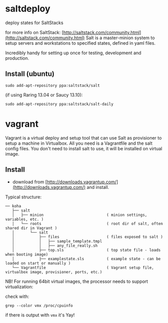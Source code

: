 saltdeploy
==========

deploy states for SaltStacks

for more info on SaltStack: [http://saltstack.com/community.html](http://saltstack.com/community.html)
Salt is a master-minion system to setup servers and workstations to specified states, defined in yaml files.

Incredibly handy for setting up once for testing, development and production.

## Install (ubuntu)

    sudo add-apt-repository ppa:saltstack/salt

(if using Raring 13.04 or Saucy 13.10):

    sudo add-apt-repository ppa:saltstack/salt-daily

vagrant
=======

Vagrant is a virtual deploy and setup tool that can use Salt as provisioner to setup a machine in Virtualbox.
All you need is a Vagrantfile and the salt config files. You don't need to install salt to use, it will be installed on virtual image.

## Install

* download from [http://downloads.vagrantup.com/](http://downloads.vagrantup.com/) and install.

Typical structure:

```
── koha
   ├── salt
   │   ├── minion                            ( minion settings, variables, etc. )
   │   └── roots                             ( root dir of salt, often shared dir in Vagrant )
   │       └── salt                
   │           ├── files                     ( files exposed to salt )
   │           │   ├── sample_template.tmpl
   │           │   ├── any_file_really.sh
   │           ├── top.sls                   ( top state file - loads when booting image)
   │           ├── examplestate.sls          ( example state - can be loaded on start or manually )
   └── Vagrantfile                           ( Vagrant setup file, virtualbox image, provisioner, ports, etc.)
```

NB! For running 64bit virtual images, the processor needs to support virtualization:

check with:

    grep --color vmx /proc/cpuinfo

if there is output with `vmx` it's Yay!
